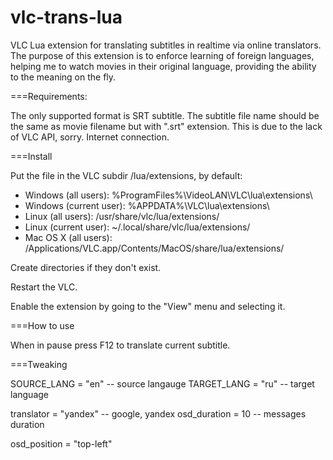 vlc-trans-lua
=============

VLC Lua extension for translating subtitles in realtime via online translators.
The purpose of this extension is to enforce learning of foreign languages, helping me to watch movies in their original language,
 providing the ability to the meaning on the fly.

===Requirements:

The only supported format is SRT subtitle.
The subtitle file name should be the same as movie filename but with ".srt" extension. This is due to the lack of VLC API, sorry.
Internet connection.


===Install

Put the file in the VLC subdir /lua/extensions, by default:

* Windows (all users): %ProgramFiles%\VideoLAN\VLC\lua\extensions\
* Windows (current user): %APPDATA%\VLC\lua\extensions\
* Linux (all users): /usr/share/vlc/lua/extensions/
* Linux (current user): ~/.local/share/vlc/lua/extensions/
* Mac OS X (all users): /Applications/VLC.app/Contents/MacOS/share/lua/extensions/ 

Create directories if they don't exist.

Restart the VLC.

Enable the extension by going to the "View" menu and selecting it.


===How to use

When in pause press F12 to translate current subtitle.

===Tweaking

SOURCE_LANG = "en"  -- source langauge
TARGET_LANG = "ru"  -- target language

translator = "yandex" -- google, yandex
osd_duration = 10   -- messages duration

osd_position = "top-left"

